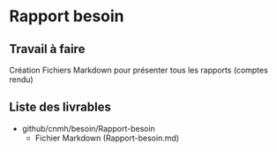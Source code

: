 #  Rapport besoin

## Travail à faire 
Création Fichiers Markdown pour présenter tous les rapports (comptes rendu)

## Liste des livrables 
- github/cnmh/besoin/Rapport-besoin
  - Fichier Markdown (Rapport-besoin.md)
